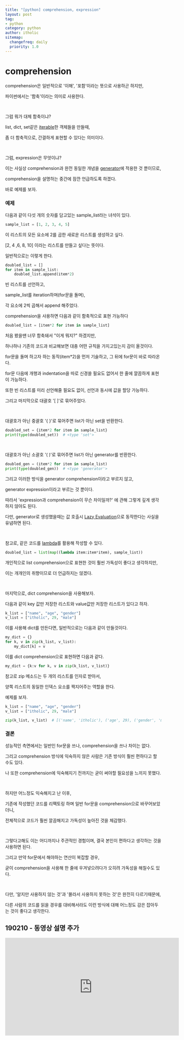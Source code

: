 ```yaml
---
title: "[python] comprehension, expression"
layout: post
tag:
- python
category: python
author: itholic
sitemap:
  changefreq: daily
  priority: 1.0
---
```


# comprehension

comprehension은 일반적으로 '이해', '포함'이라는 뜻으로 사용하곤 하지만,

파이썬에서는 '함축'이라는 의미로 사용한다.

<br/>

그럼 뭐가 대체 함축이냐?

list, dict, set같은 <a href="https://itholic.github.io/python-iterable-iterator/" target="_blank">iterable</a>한 객체들을 만들때,

좀 더 함축적으로, 간결하게 표현할 수 있다는 의미이다.

<br/>

그럼, expression은 무엇이냐?

이는 사실상 comprehension과 완전 동일한 개념을 <a href="https://itholic.github.io/python-generator/" target="_blank">generator</a>에 적용한 것 뿐이므로,

comprehension을 설명하는 중간에 잠깐 언급하도록 하겠다.

바로 예제를 보자.

### 예제

다음과 같이 다섯 개의 숫자를 담고있는 sample_list라는 녀석이 있다.

```python
sample_list = [1, 2, 3, 4, 5]
```

이 리스트의 모든 요소에 2를 곱한 새로운 리스트를 생성하고 싶다.

[2, 4 ,6, 8, 10] 이라는 리스트를 만들고 싶다는 뜻이다.

일반적으로는 이렇게 한다.

```python
doubled_list = []
for item in sample_list:
    doubled_list.append(item*2)
```

빈 리스트를 선언하고,

sample_list를 iteration하며(for문을 돌며), 

각 요소에 2씩 곱해서 append 해주었다.

comprehension을 사용하면 다음과 같이 함축적으로 표현 가능하다

```python
doubled_list = [item*2 for item in sample_list]
```

처음 봤을땐 너무 함축돼서 "이게 뭐지?" 하겠지만,

하나하나 기존의 코드과 비교해보면 대충 어떤 규칙을 가지고있는지 감이 올것이다.

for문을 돌며 하고자 하는 동작(item\*2)을 먼저 기술하고, 그 뒤에 for문이 바로 따라온다.

for문 다음에 개행과 indentation을 따로 신경쓸 필요도 없어서 한 줄에 깔끔하게 표현이 가능하다.

또한 빈 리스트를 미리 선언해줄 필요도 없이, 선언과 동시에 값을 할당 가능하다.

그리고 마지막으로 대괄호 '[ ]'로 묶어주었다.

<br/>

대괄호가 아닌 중괄호 '{ }'로 묶어주면 list가 아닌 set을 반환한다.

```python
doubled_set = {item*2 for item in sample_list}
print(type(doubled_set))  # <type 'set'>
```

<br/>

대괄호가 아닌 소괄호 '( )'로 묶어주면 list가 아닌 generator를 반환한다.

```python
doubled_gen = (item*2 for item in sample_list)
print(type(doubled_gen))  # <type 'generator'>
```

그리고 이러한 방식을 generator comprehension이라고 부르지 않고,

generator expression이라고 부르는 것 뿐이다.

따라서 'expression과 comprehension이 무슨 차이일까?' 에 관해 그렇게 깊게 생각하지 않아도 된다.

다만, generator로 생성했을때는 값 호출시 <a href="https://itholic.github.io/python-lazy-evaluation/" target="_blank">Lazy Evaluation</a>으로 동작한다는 사실을 유념하면 된다.

<br/>

참고로, 같은 코드를 <a href="https://itholic.github.io/python-lambda/" target="_blank">lambda</a>를 활용해 작성할 수 있다.

```python
doubled_list = list(map((lambda item:item*item), sample_list))
```

개인적으로 list comprehension으로 표현한 것이 훨씬 가독성이 좋다고 생각하지만,

이는 개개인의 취향이므로 더 언급하지는 않겠다.

<br/>

마지막으로, dict comprehension을 사용해보자.

다음과 같이 key 값만 저장한 리스트와 value값만 저장한 리스트가 있다고 하자.

```python
k_list = ["name", "age", "gender"]
v_list = ["itholic", 29, "male"]
```

이를 사용해 dict를 만든다면, 일반적으로는 다음과 같이 만들것이다.

```python
my_dict = {}
for k, v in zip(k_list, v_list):
    my_dict[k] = v
```

이를 dict comprehension으로 표현하면 다음과 같다.

```python
my_dict = {k:v for k, v in zip(k_list, v_list)}
```


참고로 zip 메소드는 두 개의 리스트를 인자로 받아서, 

양쪽 리스트의 동일한 인덱스 요소를 짝지어주는 역할을 한다.

예제를 보자.

```python
k_list = ["name", "age", "gender"]
v_list = ["itholic", 29, "male"]

zip(k_list, v_list)  # [('name', 'itholic'), ('age', 29), ('gender', 'male')]
```

### 결론

성능적인 측면에서는 일반인 for문을 쓰나, comprehension을 쓰나 차이는 없다.

그리고 comprehension 방식에 익숙하지 않은 사람은 기존 방식이 훨씬 편하다고 할 수도 있다.

나 또한 comprehension에 익숙해지기 전까지는 굳이 써야할 필요성을 느끼지 못했다.

<br/>

하지만 어느정도 익숙해지고 난 이후,

기존에 작성했던 코드를 리팩토링 하며 일반 for문을 comprehension으로 바꾸어보았더니,

전체적으로 코드가 훨씬 깔끔해지고 가독성이 높아진 것을 체감했다.

<br/>

그렇다고해도 이는 어디까지나 주관적인 경험이며, 결국 본인이 편하다고 생각하는 것을 사용하면 된다.

그리고 만약 for문에서 해야하는 연산이 복잡할 경우,

굳이 comprehension을 사용해 한 줄에 우겨넣으려다가 오히려 가독성을 해칠수도 있다.

<br/>


다만, '알지만 사용하지 않는 것'과 '몰라서 사용하지 못하는 것'은 완전히 다르기때문에,

다른 사람의 코드를 읽을 경우를 대비해서라도 이런 방식에 대해 어느정도 감은 잡아두는 것이 좋다고 생각한다.

## 190210 - 동영상 설명 추가

<iframe width="560" height="315" src="https://www.youtube.com/embed/gdvObr0tnPw" frameborder="0" allow="accelerometer; autoplay; encrypted-media; gyroscope; picture-in-picture" allowfullscreen></iframe>
